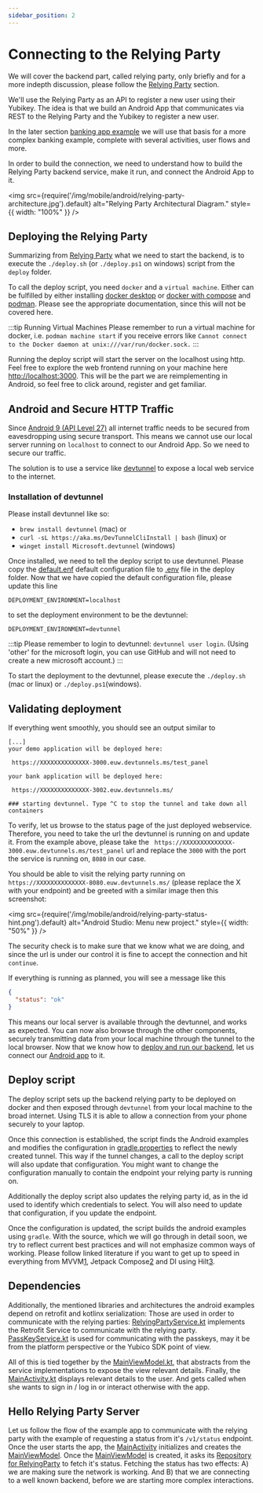 ```yaml
---
sidebar_position: 2
---
```


# Connecting to the Relying Party

We will cover the backend part, called relying party, only briefly and for a more indepth discussion, please follow
the [Relying Party](/passkey-workshop/docs/category/relying-party) section.

We'll use the Relying Party as an API to register a new user using their Yubikey. The idea is that we build an Android
App that communicates via REST to the Relying Party and the Yubikey to register a new user.

In the later section [banking app example](advanced/getting-started.md) we will use that basis for a more complex
banking example, complete with several activities, user flows and more.

In order to build the connection, we need to understand how to build the Relying Party backend service, make it run, and
connect the Android App to it.

<img
src={require('/img/mobile/android/relying-party-architecture.jpg').default}
alt="Relying Party Architectural Diagram."
style={{ width: "100%" }}
/>

## Deploying the Relying Party

Summarizing from [Relying Party](/passkey-workshop/docs/category/relying-party) what we need to start the backend, is to
execute the `./deploy.sh` (or `./deploy.ps1` on windows) script from the `deploy` folder.

To call the deploy script, you need `docker` and a `virtual machine`. Either can be fulfilled by either
installing [docker desktop](https://docs.docker.com/desktop/)
or [docker with compose](https://docs.docker.com/compose/install/) and [podman](https://podman.io/docs/installation).
Please see the appropriate documentation, since this will not be covered here.

:::tip Running Virtual Machines
Please remember to run a virtual machine for docker, i.e. `podman machine start` if you receive errors like
```Cannot connect to the Docker daemon at unix:///var/run/docker.sock.```
:::

Running the deploy script will start the server on the localhost using http. Feel free to explore the web frontend
running on your machine here [http://localhost:3000](http://localhost:3000). This will be the part we are reimplementing
in Android, so feel free to click around, register and get familiar.

## Android and Secure HTTP Traffic

Since [Android 9 (API Level 27)](https://developer.android.com/privacy-and-security/security-config#CleartextTrafficPermitted)
all internet traffic needs to be secured from eavesdropping using secure transport. This means we cannot use our local
server running on `localhost` to connect to our Android App. So we need to secure our traffic.

The solution is to use a service like [devtunnel](https://learn.microsoft.com/en-gb/azure/developer/dev-tunnels/) to
expose a local web service to the internet.

### Installation of devtunnel

Please install devtunnel like so:

* `brew install devtunnel` (mac) or
* `curl -sL https://aka.ms/DevTunnelCliInstall | bash` (linux) or
* `winget install Microsoft.devtunnel` (windows)

Once installed, we need to tell the deploy script to use devtunnel. Please copy the [default.enf](/deploy/default.env)
default configuration file to [.env](/deploy/.env) file in the deploy folder. Now that we have copied the default
configuration file, please update this line

```
DEPLOYMENT_ENVIRONMENT=localhost
```

to set the deployment environment to be the devtunnel:

```
DEPLOYMENT_ENVIRONMENT=devtunnel
```

:::tip
Please remember to login to devtunnel: `devtunnel user login`. (Using 'other' for the microsoft login, you can use
GitHub and will not need to create a new microsoft account.)
:::

To start the deployment to the devtunnel, please execute the `./deploy.sh` (mac or linux) or `./deploy.ps1`(windows).

## Validating deployment

If everything went smoothly, you should see an output similar to

```shell
[...]
your demo application will be deployed here:

 https://XXXXXXXXXXXXXX-3000.euw.devtunnels.ms/test_panel 

your bank application will be deployed here:

 https://XXXXXXXXXXXXXX-3002.euw.devtunnels.ms/ 

### starting devtunnel. Type ^C to stop the tunnel and take down all containers
```

To verify, let us browse to the status page of the just deployed webservice. Therefore, you need to take the url the
devtunnel is running on and update it. From the example above, please take the
``` https://XXXXXXXXXXXXXX-3000.euw.devtunnels.ms/test_panel``` url and replace the `3000` with the port the service is
running on, `8080` in our case.

You should be able to visit the relying party running on  ```https://XXXXXXXXXXXXXX-8080.euw.devtunnels.ms/``` (please
replace the X with your endpoint) and be greeted with a similar image then this screenshot:

<img
src={require('/img/mobile/android/relying-party-status-hint.png').default}
alt="Android Studio: Menu new project."
style={{ width: "50%" }}
/>

The security check is to make sure that we know what we are doing, and since the url is under our control it is fine to
accept the connection and hit `continue`.

If everything is running as planned, you will see a message like this

```json
{
  "status": "ok"
}
```

This means our local server is available through the devtunnel, and works as expected. You can now also browse through
the other components, securely transmitting data from your local machine through the tunnel to the local browser.
Now that we know how to [deploy and run our backend](relying-party.md), let us connect our
[Android app](https://github.com/YubicoLabs/passkey-workshop/tree/main/examples/clients/mobile/android) to it.

## Deploy script

The deploy script sets up the backend relying party to be deployed on docker and then exposed through `devtunnel` from
your local machine to the broad internet. Using TLS it is able to allow a connection from your phone securely to your
laptop.

Once this connection is established, the script finds the Android examples and modifies the configuration
in [gradle.properties](../../../../examples/clients/mobile/android/PawsKey/gradle.properties) to reflect the newly
created tunnel. This way if the tunnel changes, a call to the deploy script will also update that configuration. You
might want to change the configuration manually to contain the endpoint your relying party is running on.

Additionally the deploy script also updates the relying party id, as in the id used to identify which credentials to
select. You will also need to update that configuration, if you update the endpoint.

Once the configuration is updated, the script builds the android examples using `gradle`. With the source, which we will
go through in detail soon, we try to reflect current best practices and will not emphasize common ways of working.
Please follow linked literature if you want to get up to speed in everything from MVVM[1], Jetpack Compose[2] and DI
using Hilt[3].

## Dependencies

Additionally, the mentioned libraries and architectures the android examples depend on retrofit and kotlinx
serialization: Those are used in order to communicate with the relying
parties: [RelyingPartyService.kt](../../../../examples/clients/mobile/android/PawsKey/app/src/main/java/io/yubicolabs/pawskey/RelyingPartyService.kt)
implements the Retrofit Service to communicate with the relying
party. [PassKeyService.kt](../../../../examples/clients/mobile/android/PawsKey/app/src/main/java/io/yubicolabs/pawskey/PassKeyService.kt)
is used for communicating with the passkeys, may it be from the platform perspective or the Yubico SDK point of view.

All of this is tied together by the [MainViewModel.kt][5], that abstracts from the service implementations to expose the
view relevant details. Finally, the [MainActivity.kt][4] displays relevant details to the user. And gets called when she
wants to sign in / log in or interact otherwise with the app.

## Hello Relying Party Server

Let us follow the flow of the example app to communicate with the relying party with the example of requesting a status
from it's `/v1/status` endpoint. Once the user starts the app, the [MainActivity][4] initializes and creates the
[MainViewModel][5]. Once the [MainViewModel][5] is created, it asks its [Repository for RelyingParty][6] to fetch it's
status. Fetching the status has two effects: A) we are making sure the network is working. And B) that we are connecting
to a well known backend, before we are starting more complex interactions.


[1]: https://developer.android.com/topic/architecture

[2]: https://developer.android.com/compose

[3]: https://developer.android.com/training/dependency-injection/hilt-android

[4]: ../../../../examples/clients/mobile/android/PawsKey/app/src/main/java/io/yubicolabs/pawskey/MainActivity.kt

[5]: ../../../../examples/clients/mobile/android/PawsKey/app/src/main/java/io/yubicolabs/pawskey/MainViewModel.kt

[6]: ../../../../examples/clients/mobile/android/PawsKey/app/src/main/java/io/yubicolabs/pawskey/RelyingPartyService.kt